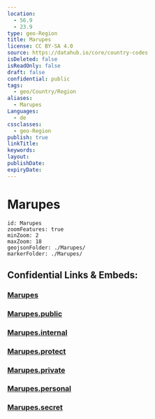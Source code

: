 ```yaml
---
location:
  - 56.9
  - 23.9
type: geo-Region
title: Marupes
license: CC BY-SA 4.0
source: https://datahub.io/core/country-codes
isDeleted: false
isReadOnly: false
draft: false
confidential: public
tags:
  - geo/Country/Region
aliases:
  - Marupes
Languages:
  - de
cssclasses:
  - geo-Region
publish: true
linkTitle:
keywords:
layout:
publishDate:
expiryDate:
---
```


# Marupes

```leaflet
id: Marupes
zoomFeatures: true 
minZoom: 2 
maxZoom: 18
geojsonFolder: ./Marupes/
markerFolder: ./Marupes/
```


## Confidential Links & Embeds: 

### [Marupes](/_Standards/Earth/Continent/Europe/Europe~North/Latvia/Counties/Marupes.md) 

### [Marupes.public](/_public/Earth/Continent/Europe/Europe~North/Latvia/Counties/Marupes.public.md) 

### [Marupes.internal](/_internal/Earth/Continent/Europe/Europe~North/Latvia/Counties/Marupes.internal.md) 

### [Marupes.protect](/_protect/Earth/Continent/Europe/Europe~North/Latvia/Counties/Marupes.protect.md) 

### [Marupes.private](/_private/Earth/Continent/Europe/Europe~North/Latvia/Counties/Marupes.private.md) 

### [Marupes.personal](/_personal/Earth/Continent/Europe/Europe~North/Latvia/Counties/Marupes.personal.md) 

### [Marupes.secret](/_secret/Earth/Continent/Europe/Europe~North/Latvia/Counties/Marupes.secret.md)

